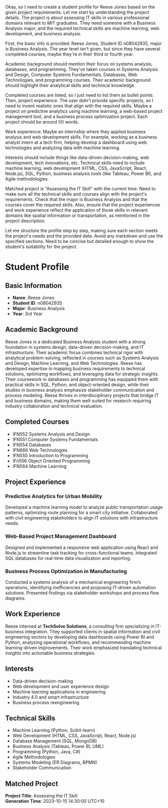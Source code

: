 <think>
Okay, so I need to create a student profile for Reese Jones based on the given project requirements. Let me start by understanding the project details. The project is about assessing IT skills in various professional domains relevant to MIT graduates. They need someone with a Business Analysis major, and the required technical skills are machine learning, web development, and business analysis.

First, the basic info is provided: Reese Jones, Student ID n08042935, major is Business Analysis. The year level isn't given, but since they have several completed courses, maybe they're in their third or fourth year.

Academic background should mention their focus on systems analysis, databases, and programming. They've taken courses in Systems Analysis and Design, Computer Systems Fundamentals, Databases, Web Technologies, and programming courses. Their academic background should highlight their analytical skills and technical knowledge.

Completed courses are listed, so I just need to list them as bullet points. Then, project experience. The user didn't provide specific projects, so I need to invent realistic ones that align with the required skills. Maybe a project on predictive analytics using machine learning, a web-based project management tool, and a business process optimization project. Each project should be around 50 words.

Work experience: Maybe an internship where they applied business analysis and web development skills. For example, working as a business analyst intern at a tech firm, helping develop a dashboard using web technologies and analyzing data with machine learning.

Interests should include things like data-driven decision-making, web development, tech innovations, etc. Technical skills need to include machine learning, web development (HTML, CSS, JavaScript, React, Node.js), SQL, Python, business analysis tools (like Tableau, Power BI), and Agile methodologies.

Matched project is "Assessing the IT Skill" with the current time. Need to make sure all the technical skills and courses align with the project's requirements. Check that the major is Business Analysis and that the courses cover the required skills. Also, ensure that the project experiences and work experience reflect the application of those skills in relevant domains like spatial information or transportation, as mentioned in the project description.

Let me structure the profile step by step, making sure each section meets the project's needs and the provided data. Avoid any markdown and use the specified sections. Need to be concise but detailed enough to show the student's suitability for the project.
</think>

# Student Profile

## Basic Information
- **Name**: Reese Jones  
- **Student ID**: n08042935  
- **Major**: Business Analysis  
- **Year**: 3rd Year  

## Academic Background  
Reese Jones is a dedicated Business Analysis student with a strong foundation in systems design, data-driven decision-making, and IT infrastructure. Their academic focus combines technical rigor with analytical problem-solving, reflected in courses such as Systems Analysis and Design, Machine Learning, and Web Technologies. Reese has developed expertise in mapping business requirements to technical solutions, optimizing workflows, and leveraging data for strategic insights. Their coursework in databases and programming has equipped them with practical skills in SQL, Python, and object-oriented design, while their studies in business analysis emphasize stakeholder communication and process modeling. Reese thrives in interdisciplinary projects that bridge IT and business domains, making them well-suited for research requiring industry collaboration and technical evaluation.  

## Completed Courses  
- IFN552 Systems Analysis and Design  
- IFN551 Computer Systems Fundamentals  
- IFN554 Databases  
- IFN666 Web Technologies  
- IFN555 Introduction to Programming  
- IFn556 Object Oriented Programming  
- IFN564 Machine Learning  

## Project Experience  
### Predictive Analytics for Urban Mobility  
Developed a machine learning model to analyze public transportation usage patterns, optimizing route planning for a smart city initiative. Collaborated with civil engineering stakeholders to align IT solutions with infrastructure needs.  

### Web-Based Project Management Dashboard  
Designed and implemented a responsive web application using React and Node.js to streamline task tracking for cross-functional teams. Integrated SQL databases for real-time data visualization and reporting.  

### Business Process Optimization in Manufacturing  
Conducted a systems analysis of a mechanical engineering firm’s operations, identifying inefficiencies and proposing IT-driven automation solutions. Presented findings via stakeholder workshops and process flow diagrams.  

## Work Experience  
Reese interned at **TechSolve Solutions**, a consulting firm specializing in IT-business integration. They supported clients in spatial information and civil engineering sectors by developing data dashboards using Power BI and Python, analyzing operational workflows, and recommending machine learning-driven improvements. Their work emphasized translating technical insights into actionable business strategies.  

## Interests  
- Data-driven decision-making  
- Web development and user experience design  
- Machine learning applications in engineering  
- Industry 4.0 and smart infrastructure  
- Business process reengineering  

## Technical Skills  
- Machine Learning (Python, Scikit-learn)  
- Web Development (HTML, CSS, JavaScript, React, Node.js)  
- Database Management (SQL, MongoDB)  
- Business Analysis (Tableau, Power BI, UML)  
- Programming (Python, Java, C#)  
- Agile Methodologies  
- Systems Modeling (ER Diagrams, BPMN)  
- Stakeholder Communication  

## Matched Project  
**Project Title**: Assessing the IT Skill  
**Generation Time**: 2023-10-15 14:30:00 UTC+10